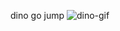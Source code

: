 dino go jump
![dino-gif](https://storage.googleapis.com/gweb-uniblog-publish-prod/original_images/Social_dino-with-hat.gif)
